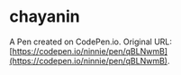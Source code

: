 # chayanin

A Pen created on CodePen.io. Original URL: [https://codepen.io/ninnie/pen/qBLNwmB](https://codepen.io/ninnie/pen/qBLNwmB).

